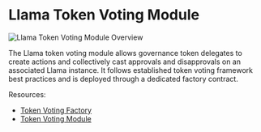 # Llama Token Voting Module

![Llama Token Voting Module Overview](https://github.com/llamaxyz/llama/blob/main/diagrams/llama-token-voting-module-overview.png)

The Llama token voting module allows governance token delegates to create actions and collectively cast approvals and disapprovals on an associated Llama instance. It follows established token voting framework best practices and is deployed through a dedicated factory contract.

Resources:

- [Token Voting Factory](https://github.com/llamaxyz/llama/blob/main/docs/token-voting/token-voting-factory.md)
- [Token Voting Module](https://github.com/llamaxyz/llama/blob/main/docs/token-voting/token-voting-module.md)
